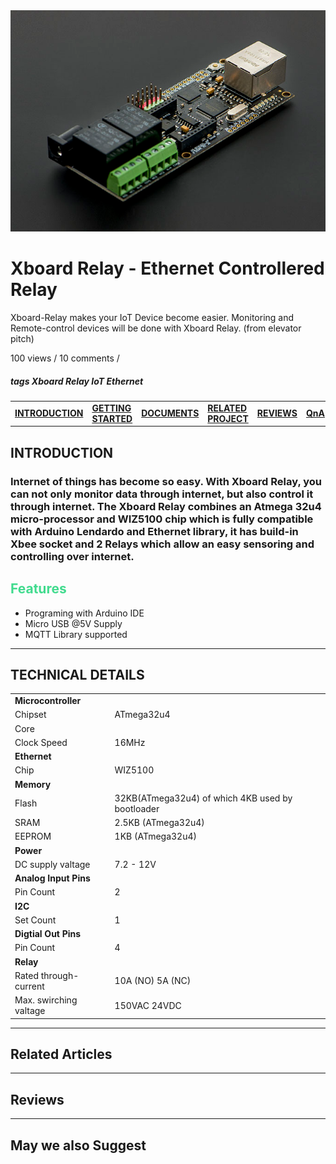 <img src="./static/xboard_relay.png">

# **Xboard Relay - Ethernet Controllered Relay**

Xboard-Relay makes your IoT Device become easier. Monitoring and Remote-control devices will be done with Xboard Relay. (from elevator pitch)

100 views / 10 comments /

##### tags Xboard Relay IoT Ethernet

|                                    |                                                 |                                      |                                                  |                                  |                          |     |
| :--------------------------------- | :---------------------------------------------- | :----------------------------------- | :----------------------------------------------- | :------------------------------- | :----------------------- | :-- |
| [**INTRODUCTION**](./varFormat.md) | [**GETTING STARTED**](./taps/gettingStarted.md) | [**DOCUMENTS**](./taps/documents.md) | [**RELATED PROJECT**](./taps/relatedProjects.md) | [**REVIEWS**](./taps/reviews.md) | [**QnA**](./taps/QnA.md) |

## **INTRODUCTION**

### Internet of things has become so easy. With Xboard Relay, you can not only monitor data through internet, but also control it through internet. The Xboard Relay combines an Atmega 32u4 micro-processor and WIZ5100 chip which is fully compatible with Arduino Lendardo and Ethernet library, it has build-in Xbee socket and 2 Relays which allow an easy sensoring and controlling over internet.

<span style="color:#41db8e">

## **Features**

</span>

- Programing with Arduino IDE
- Micro USB @5V Supply
- MQTT Library supported

---

## **TECHNICAL DETAILS**

|                        |                                                  |
| :--------------------- | :----------------------------------------------- |
| **Microcontroller**    |                                                  |
| Chipset                | ATmega32u4                                       |
| Core                   |                                                  |
| Clock Speed            | 16MHz                                            |
| **Ethernet**           |                                                  |
| Chip                   | WIZ5100                                          |
| **Memory**             |                                                  |
| Flash                  | 32KB(ATmega32u4) of which 4KB used by bootloader |
| SRAM                   | 2.5KB (ATmega32u4)                               |
| EEPROM                 | 1KB (ATmega32u4)                                 |
| **Power**              |                                                  |
| DC supply valtage      | 7.2 - 12V                                        |
| **Analog Input Pins**  |                                                  |
| Pin Count              | 2                                                |
| **I2C**                |                                                  |
| Set Count              | 1                                                |
| **Digtial Out Pins**   |                                                  |
| Pin Count              | 4                                                |
| **Relay**              |                                                  |
| Rated through-current  | 10A (NO) 5A (NC)                                 |
| Max. swirching valtage | 150VAC 24VDC                                     |

---

## **Related Articles**

---

## **Reviews**

---

## **May we also Suggest**
